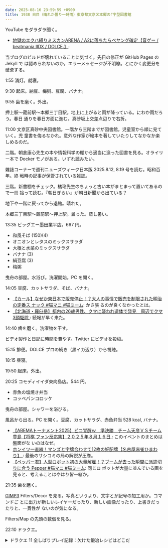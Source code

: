 ```yaml
---
date: 2025-08-16 23:59:59 +0900
title: 1938 日目（晴れか曇り一時雨）東京都文京区本郷のΓ字型図書館
---
```


YouTube をダラダラ聞く。

* [地獄のエクハ縛りミスカンARENA / A2に落ちたらペヤング確定【音ゲー / beatmania
  IIDX / DOLCE.】](https://www.youtube.com/watch?v=F1sFp-4K-ug): 

当ブログのビルドが壊れていることに気づく。先日の修正が GitHub Pages の Jekyll で
は認められないのか。エラーメッセージが不明瞭。とにかく変更分を破棄する。

1:55 消灯。就寝。

9:30 起床。納豆、梅粥、豆腐、バナナ。

9:55 歯を磨く。外出。

押上駅～蔵前駅～本郷三丁目駅。地上に上がると雨が降っている。にわか雨だろう。春日
通りを春日方面に進む。真砂坂上交差点辺りで右折。

<blockquote class="twitter-tweet"
  data-conversation="none"
  data-media-max-width="480" data-theme="dark" data-align="center">
<a href="https://twitter.com/showa_yojyo/status/1956598716401696783"></a>
</blockquote>

11:00 文京区真砂中央図書館。一階から三階までが図書館。児童室から順に見ていく。児
童書を侮るなかれ。意外な作家が絵本を著していたりしてなかなか楽しめるのだ。

二階。朝倉康心先生の本や情報科学の棚から適当に漁った図書を見る。オライリー本で
Docker モノがある。いずれ読みたい。

雑誌コーナーで週刊ニューズウィーク日本版 2025.8.12, 8.19 号を読む。昭和百年。終
戦時の記事が保管されている雑誌。

三階。新書棚をチェック。橘玲先生のちょっと古い本がまとまって置いてあるので一冊
拾って読む。『朝日ぎらい』が朝日新聞から出ている？

地下や一階に戻ってから退館。晴れた。

本郷三丁目駅～蔵前駅～押上駅。曇った。蒸し暑い。

13:35 ビッグエー墨田業平店。667 円。

* 和風そば (150)(4)
* オニオンとレタスのミックスサラダ
* 大根と水菜のミックスサラダ
* バナナ (3)
* 絹豆腐 (3)
* 梅粥

曳舟の部屋。水浴び。洗濯開始。PC を開く。

14:05 豆腐、カットサラダ、そば、バナナ。

* [【カール】なぜか東日本で販売停止！？大人の事情で販売を制限された明治の定番ス
  ナック #猫マニ #猫ミーム](https://www.youtube.com/watch?v=Nje8sxGcpzg): かさ張
  るのが良くなかったとは。
* [【北海道・羅臼岳】都内の26歳男性、クマに襲われ遺体で発見　周辺でクマ3頭駆除
  ](https://www.youtube.com/watch?v=t_AceVYy56c): 続報が早く来た。

14:40 歯を磨く。洗濯物を干す。

ビデオ製作と日記に時間を費やす。Twitter にビデオを投稿。

15:15 排便。DOLCE プロの続き（黒イカ辺り）から視聴。

18:15 昼寝。

19:50 起床。外出。

20:25 コモディイイダ東向島店。544 円。

* 赤魚の塩焼き弁当
* コッペパンコロッケ

曳舟の部屋。シャワーを浴びる。

風呂から出る。PC を開く。豆腐、カットサラダ、赤魚弁当 528 kcal, バナナ。

* [【ABEMAトーナメント2025】ピコ覚醒ｗ　準決勝　チーム天彦ＶＳチーム豊島【将棋
  ファン反応集】２０２５年８月１６日
  ](https://www.youtube.com/watch?v=rgdU_MdqnLo): このイベントのまとめは盤面がな
  いのはなぜ。
* [ホンイツ一直線！マンズと字牌合わせて12枚の好配牌【名古屋麻雀ひまわり】
  ](https://www.youtube.com/watch?v=tpmNcwMvKBI): 最後のサシコミの局の解説が圧巻。
* [【ペッパー君】人型ロボット初の大量解雇！？ブームが去った瞬間に派遣切りに合う
  Pepper #猫マニ #猫ミーム](https://www.youtube.com/watch?v=ctZtri9wpwk): 同じロ
  ボットが大量に並んでいる画を見ると、考えることはやはり皆一緒か。

21:35 歯を磨く。

[GIMP3] Filters/Decor を見る。写真というより、文字とか記号の加工用か。コマンドご
とに出力が新しいレイヤーだったり、新しい画像だったり、上書きだったりと、一貫性が
ないのが気になる。

Filters/Map の先頭の数個を見る。

22:10 ドラクエ。

<details><summary>ドラクエ 11 全しばりプレイ記録：欠けた鍛冶レシピはどこだ</summary>
<p>ルーラで世界のいろいろなところに飛んではとうぞくのはなで拾っていない宝を探す。フィールドすら終わらない。</p>
</details>

[GIMP3]: <https://docs.gimp.org/3.0/en/>
